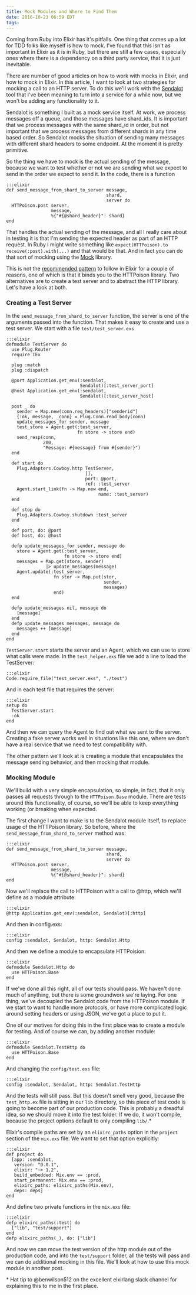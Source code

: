 ```yaml
---
title: Mock Modules and Where to Find Them
date: 2016-10-23 06:59 EDT
tags:
---
```


Coming from Ruby into Elixir has it's pitfalls. One thing that comes up a lot for TDD folks like myself is how to mock. I've found that this isn't as important in Elixir as it is in Ruby, but there are still a few cases, especially ones where there is a dependency on a third party service, that it is just inevitable. 

There are number of good articles on how to work with mocks in Elixir, and how to mock in Elixir. In this article, I want to look at two strategies for mocking a call to an HTTP server. To do this we'll work with the [Sendalot](https://github.com/philosodad/sendalot) tool that I've been meaning to turn into a service for a while now, but we won't be adding any functionality to it.

Sendalot is something I built as a mock service itself. At work, we process messages off a queue, and those messages have shard\_ids. It is important that we process messages with the same shard\_id in order, but not important that we process messages from different shards in any time based order. So Sendalot mocks the situation of sending many messages with different shard headers to some endpoint. At the moment it is pretty primitive.

So the thing we have to mock is the actual sending of the message, because we want to test whether or not we are sending what we expect to send in the order we expect to send it. In the code, there is a function

    :::elixir
    def send_message_from_shard_to_server message,
                                          shard,
                                          server do
      HTTPoison.post server,
                     message,
                     %{"#{@shard_header}": shard}
    end      

That handles the actual sending of the message, and all I really care about in testing it is that I'm sending the expected header as part of an HTTP request. In Ruby I might write something like `expect(HTTPoison).to receive(:post).with(...)` and that would be that. And in fact you can do that sort of mocking using the [Mock](https://hex.pm/packages/mock) library.

This is not the [recommended pattern](http://blog.plataformatec.com.br/2015/10/mocks-and-explicit-contracts/) to follow in Elixir for a couple of reasons, one of which is that it binds you to the HTTPoison library. Two alternatives are to create a test server and to abstract the HTTP library. Let's have a look at both.

### Creating a Test Server

In the `send_message_from_shard_to_server` function, the server is one of the arguments passed into the function. That makes it easy to create and use a test server. We start with a file `test/test_server.exs` 

    :::elixir
    defmodule TestServer do
      use Plug.Router
      require IEx

      plug :match
      plug :dispatch

      @port Application.get_env(:sendalot,
                                Sendalot)[:test_server_port]
      @host Application.get_env(:sendalot,
                                Sendalot)[:test_server_host]

      post _ do
        sender = Map.new(conn.req_headers)["senderid"]
        {:ok, message, _conn} = Plug.Conn.read_body(conn)
        update_messages_for sender, message
        test_store = Agent.get(:test_server, 
                               fn store -> store end)
        send_resp(conn,
                  200,
                  "Message: #{message} from #{sender}")
      end

      def start do
        Plug.Adapters.Cowboy.http TestServer, 
                                  [],
                                  port: @port,
                                  ref: :test_server
        Agent.start_link(fn -> Map.new end,
                                       name: :test_server)
      end

      def stop do
        Plug.Adapters.Cowboy.shutdown :test_server
      end

      def port, do: @port
      def host, do: @host
      
      defp update_messages_for sender, message do
        store = Agent.get(:test_server,
                          fn store -> store end)
        messages = Map.get(store, sender)
                   |> update_messages(message)
        Agent.update(:test_server,
                      fn stor -> Map.put(stor,
                                         sender,
                                         messages) 
                      end)
      end

      defp update_messages nil, message do
        [message]
      end
      defp update_messages messages, message do
        messages ++ [message]
      end
    end
     
`TestServer.start` starts the server and an Agent, which we can use to store what calls were made. In the `test_helper.exs` file we add a line to load the TestServer:

    :::elixir
    Code.require_file("test_server.exs", "./test")

And in each test file that requires the server:

    :::elixir
    setup do
      TestServer.start
      :ok
    end
    
And then we can query the Agent to find out what we sent to the server. Creating a fake server works well in situations like this one, where we don't have a real service that we need to test compatibility with.

The other pattern we'll look at is creating a module that encapsulates the message sending behavior, and then mocking that module.

### Mocking Module

We'll build with a very simple encapsulation, so simple, in fact, that it only passes all requests through to the `HTTPoison.Base` module. There are tests around this functionality, of course, so we'll be able to keep everything working (or breaking when expected.

The first change I want to make is to the Sendalot module itself, to replace usage of the HTTPoison library. So before, where the `send_message_from_shard_to_server` method was:

    :::elixir  
    def send_message_from_shard_to_server message,
                                          shard, 
                                          server do
      HTTPoison.post server,
                     message,
                     %{"#{@shard_header}": shard}
    end 

Now we'll replace the call to HTTPoison with a call to @http, which we'll define as a module attribute:

    :::elixir
    @http Application.get_env(:sendalot, Sendalot)[:http]

And then in config.exs:

    :::elixir
    config :sendalot, Sendalot, http: Sendalot.Http

And then we define a module to encapsulate HTTPoision:

    :::elixir
    defmodule Sendalot.Http do
      use HTTPoison.Base
    end

If we've done all this right, all of our tests should pass. We haven't done much of anything, but there is some groundwork we're laying. For one thing, we've decoupled the Sendalot code from the HTTPoison module. If we start to want to handle more protocols, or have more complicated logic around setting headers or using JSON, we've got a place to put it.

One of our motives for doing this in the first place was to create a module for testing. And of course we can, by adding another module:

    :::elixir
    defmodule Sendalot.TestHttp do
      use HTTPoison.Base
    end

And changing the `config/test.exs` file:

    :::elixir
    config :sendalot, Sendalot, http: Sendalot.TestHttp

And the tests will still pass. But this doesn't smell very good, because the `test_http.ex` file is sitting in our `lib` directory, so this piece of test code is going to become part of our production code. This is probably a dreadful idea, so we should move it into the test folder. If we do, it won't compile, because the project options default to only compiling `lib/`.\* 

Elixir's compile paths are set by an `elixirc_paths` option in the `project` section of the `mix.exs` file. We want to set that option explicitly:

    :::elixir
    def project do
      [app: :sendalot,
       version: "0.0.1",
       elixir: "~> 1.2",
       build_embedded: Mix.env == :prod,
       start_permanent: Mix.env == :prod,
       elixirc_paths: elixirc_paths(Mix.env),
       deps: deps]
    end

And define two private functions in the `mix.exs` file:

    :::elixir
    defp elixirc_paths(:test) do
      ["lib", "test/support"]
    end
    defp elixirc_paths(_), do: ["lib"]

And now we can move the test version of the http module out of the production code, and into the `test/support` folder, all the tests will pass and we can do additional mocking in this file. We'll look at how to use this mock module in another post.

\* Hat tip to @benwilson512 on the excellent elxirlang slack channel for explaining this to me in the first place.
